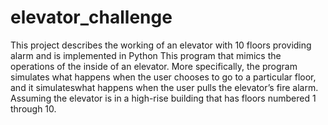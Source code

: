 # elevator_challenge
This project describes the working of an elevator with 10 floors providing alarm and is implemented in Python
This program that mimics the operations of the inside of an elevator. More specifically, the program simulates what happens when the user chooses to go to a particular floor, and it simulateswhat happens when the user pulls the elevator’s fire alarm. Assuming the elevator is in a high-rise building that has floors numbered 1 through 10.
